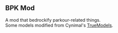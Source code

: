 ## BPK Mod
A mod that bedrockify parkour-related things.\
Some models modified from Cynimal's [TrueModels](https://www.curseforge.com/minecraft/texture-packs/truemodels).